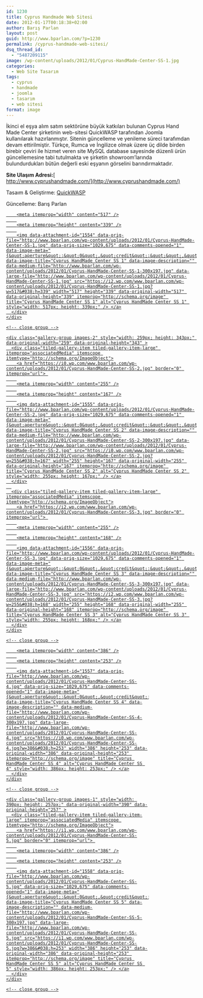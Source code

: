 ```yaml
---
id: 1230
title: Cyprus Handmade Web Sitesi
date: 2012-01-17T00:18:38+02:00
author: Barış Parlan
layout: post
guid: http://www.bparlan.com/?p=1230
permalink: /cyprus-handmade-web-sitesi/
dsq_thread_id:
  - "5487209115"
image: /wp-content/uploads/2012/01/Cyprus-HandMade-Center-SS-1.jpg
categories:
  - Web Site Tasarım
tags:
  - cyprus
  - handmade
  - joomla
  - tasarım
  - web sitesi
format: image
---
```

<div class="ttr_start">
</div>

İkinci el eşya alım satım sektörüne büyük katkıları bulunan Cyprus Hand Made Center şirketinin web-sitesi QuickWASP tarafından Joomla kullanılarak hazırlanmıştır. Sitenin güncelleme ve yenileme süreci tarafımdan devam ettirilmiştir. Türkçe, Rumca ve İngilizce olmak üzere üç dilde birden birebir çeviri ile hizmet veren site MySQL database sayesinde düzenli ürün güncellemesine tabi tutulmakta ve şirketin showroom&#8217;larında bulundurdukları bütün değerli eski eşyanın görselini barındırmaktadır.

**Site Ulaşım Adresi:**[  
http://www.cyprushandmade.com/](http://www.cyprushandmade.com/)

Tasaım & Geliştirme: <a title="Quick WASP" href="http://www.quickwasp.com/" target="_blank">QuickWASP</a>

Güncelleme: Barış Parlan

<div class="tiled-gallery type-rectangular tiled-gallery-unresized" data-original-width="780" data-carousel-extra='null' itemscope itemtype="http://schema.org/ImageGallery" >
  <div class="gallery-row" style="width: 780px; height: 343px;" data-original-width="780" data-original-height="343" >
    <div class="gallery-group images-1" style="width: 521px; height: 343px;" data-original-width="521" data-original-height="343" >
      <div class="tiled-gallery-item tiled-gallery-item-large" itemprop="associatedMedia" itemscope itemtype="http://schema.org/ImageObject">
        <a href="https://i2.wp.com/www.bparlan.com/wp-content/uploads/2012/01/Cyprus-HandMade-Center-SS-1.jpg" border="0" itemprop="url"> 
        
        <meta itemprop="width" content="517" />
        
        <meta itemprop="height" content="339" />
        
        <img data-attachment-id="1554" data-orig-file="http://www.bparlan.com/wp-content/uploads/2012/01/Cyprus-HandMade-Center-SS-1.jpg" data-orig-size="1029,675" data-comments-opened="1" data-image-meta="{&quot;aperture&quot;:&quot;0&quot;,&quot;credit&quot;:&quot;&quot;,&quot;camera&quot;:&quot;&quot;,&quot;caption&quot;:&quot;&quot;,&quot;created_timestamp&quot;:&quot;0&quot;,&quot;copyright&quot;:&quot;&quot;,&quot;focal_length&quot;:&quot;0&quot;,&quot;iso&quot;:&quot;0&quot;,&quot;shutter_speed&quot;:&quot;0&quot;,&quot;title&quot;:&quot;&quot;,&quot;orientation&quot;:&quot;0&quot;}" data-image-title="Cyprus HandMade Center SS 1" data-image-description="" data-medium-file="http://www.bparlan.com/wp-content/uploads/2012/01/Cyprus-HandMade-Center-SS-1-300x197.jpg" data-large-file="http://www.bparlan.com/wp-content/uploads/2012/01/Cyprus-HandMade-Center-SS-1.jpg" src="https://i2.wp.com/www.bparlan.com/wp-content/uploads/2012/01/Cyprus-HandMade-Center-SS-1.jpg?w=517&#038;h=339" width="517" height="339" data-original-width="517" data-original-height="339" itemprop="http://schema.org/image" title="Cyprus HandMade Center SS 1" alt="Cyprus HandMade Center SS 1" style="width: 517px; height: 339px;" /> </a>
      </div>
    </div>
    
    <!-- close group -->
    
    <div class="gallery-group images-2" style="width: 259px; height: 343px;" data-original-width="259" data-original-height="343" >
      <div class="tiled-gallery-item tiled-gallery-item-large" itemprop="associatedMedia" itemscope itemtype="http://schema.org/ImageObject">
        <a href="https://i0.wp.com/www.bparlan.com/wp-content/uploads/2012/01/Cyprus-HandMade-Center-SS-2.jpg" border="0" itemprop="url"> 
        
        <meta itemprop="width" content="255" />
        
        <meta itemprop="height" content="167" />
        
        <img data-attachment-id="1555" data-orig-file="http://www.bparlan.com/wp-content/uploads/2012/01/Cyprus-HandMade-Center-SS-2.jpg" data-orig-size="1029,675" data-comments-opened="1" data-image-meta="{&quot;aperture&quot;:&quot;0&quot;,&quot;credit&quot;:&quot;&quot;,&quot;camera&quot;:&quot;&quot;,&quot;caption&quot;:&quot;&quot;,&quot;created_timestamp&quot;:&quot;0&quot;,&quot;copyright&quot;:&quot;&quot;,&quot;focal_length&quot;:&quot;0&quot;,&quot;iso&quot;:&quot;0&quot;,&quot;shutter_speed&quot;:&quot;0&quot;,&quot;title&quot;:&quot;&quot;,&quot;orientation&quot;:&quot;0&quot;}" data-image-title="Cyprus HandMade Center SS 2" data-image-description="" data-medium-file="http://www.bparlan.com/wp-content/uploads/2012/01/Cyprus-HandMade-Center-SS-2-300x197.jpg" data-large-file="http://www.bparlan.com/wp-content/uploads/2012/01/Cyprus-HandMade-Center-SS-2.jpg" src="https://i0.wp.com/www.bparlan.com/wp-content/uploads/2012/01/Cyprus-HandMade-Center-SS-2.jpg?w=255&#038;h=167" width="255" height="167" data-original-width="255" data-original-height="167" itemprop="http://schema.org/image" title="Cyprus HandMade Center SS 2" alt="Cyprus HandMade Center SS 2" style="width: 255px; height: 167px;" /> </a>
      </div>
      
      <div class="tiled-gallery-item tiled-gallery-item-large" itemprop="associatedMedia" itemscope itemtype="http://schema.org/ImageObject">
        <a href="https://i2.wp.com/www.bparlan.com/wp-content/uploads/2012/01/Cyprus-HandMade-Center-SS-3.jpg" border="0" itemprop="url"> 
        
        <meta itemprop="width" content="255" />
        
        <meta itemprop="height" content="168" />
        
        <img data-attachment-id="1556" data-orig-file="http://www.bparlan.com/wp-content/uploads/2012/01/Cyprus-HandMade-Center-SS-3.jpg" data-orig-size="1029,675" data-comments-opened="1" data-image-meta="{&quot;aperture&quot;:&quot;0&quot;,&quot;credit&quot;:&quot;&quot;,&quot;camera&quot;:&quot;&quot;,&quot;caption&quot;:&quot;&quot;,&quot;created_timestamp&quot;:&quot;0&quot;,&quot;copyright&quot;:&quot;&quot;,&quot;focal_length&quot;:&quot;0&quot;,&quot;iso&quot;:&quot;0&quot;,&quot;shutter_speed&quot;:&quot;0&quot;,&quot;title&quot;:&quot;&quot;,&quot;orientation&quot;:&quot;0&quot;}" data-image-title="Cyprus HandMade Center SS 3" data-image-description="" data-medium-file="http://www.bparlan.com/wp-content/uploads/2012/01/Cyprus-HandMade-Center-SS-3-300x197.jpg" data-large-file="http://www.bparlan.com/wp-content/uploads/2012/01/Cyprus-HandMade-Center-SS-3.jpg" src="https://i2.wp.com/www.bparlan.com/wp-content/uploads/2012/01/Cyprus-HandMade-Center-SS-3.jpg?w=255&#038;h=168" width="255" height="168" data-original-width="255" data-original-height="168" itemprop="http://schema.org/image" title="Cyprus HandMade Center SS 3" alt="Cyprus HandMade Center SS 3" style="width: 255px; height: 168px;" /> </a>
      </div>
    </div>
    
    <!-- close group -->
  </div>
  
  <!-- close row -->
  
  <div class="gallery-row" style="width: 780px; height: 257px;" data-original-width="780" data-original-height="257" >
    <div class="gallery-group images-1" style="width: 390px; height: 257px;" data-original-width="390" data-original-height="257" >
      <div class="tiled-gallery-item tiled-gallery-item-large" itemprop="associatedMedia" itemscope itemtype="http://schema.org/ImageObject">
        <a href="https://i0.wp.com/www.bparlan.com/wp-content/uploads/2012/01/Cyprus-HandMade-Center-SS-4.jpg" border="0" itemprop="url"> 
        
        <meta itemprop="width" content="386" />
        
        <meta itemprop="height" content="253" />
        
        <img data-attachment-id="1557" data-orig-file="http://www.bparlan.com/wp-content/uploads/2012/01/Cyprus-HandMade-Center-SS-4.jpg" data-orig-size="1029,675" data-comments-opened="1" data-image-meta="{&quot;aperture&quot;:&quot;0&quot;,&quot;credit&quot;:&quot;&quot;,&quot;camera&quot;:&quot;&quot;,&quot;caption&quot;:&quot;&quot;,&quot;created_timestamp&quot;:&quot;0&quot;,&quot;copyright&quot;:&quot;&quot;,&quot;focal_length&quot;:&quot;0&quot;,&quot;iso&quot;:&quot;0&quot;,&quot;shutter_speed&quot;:&quot;0&quot;,&quot;title&quot;:&quot;&quot;,&quot;orientation&quot;:&quot;0&quot;}" data-image-title="Cyprus HandMade Center SS 4" data-image-description="" data-medium-file="http://www.bparlan.com/wp-content/uploads/2012/01/Cyprus-HandMade-Center-SS-4-300x197.jpg" data-large-file="http://www.bparlan.com/wp-content/uploads/2012/01/Cyprus-HandMade-Center-SS-4.jpg" src="https://i0.wp.com/www.bparlan.com/wp-content/uploads/2012/01/Cyprus-HandMade-Center-SS-4.jpg?w=386&#038;h=253" width="386" height="253" data-original-width="386" data-original-height="253" itemprop="http://schema.org/image" title="Cyprus HandMade Center SS 4" alt="Cyprus HandMade Center SS 4" style="width: 386px; height: 253px;" /> </a>
      </div>
    </div>
    
    <!-- close group -->
    
    <div class="gallery-group images-1" style="width: 390px; height: 257px;" data-original-width="390" data-original-height="257" >
      <div class="tiled-gallery-item tiled-gallery-item-large" itemprop="associatedMedia" itemscope itemtype="http://schema.org/ImageObject">
        <a href="https://i1.wp.com/www.bparlan.com/wp-content/uploads/2012/01/Cyprus-HandMade-Center-SS-5.jpg" border="0" itemprop="url"> 
        
        <meta itemprop="width" content="386" />
        
        <meta itemprop="height" content="253" />
        
        <img data-attachment-id="1558" data-orig-file="http://www.bparlan.com/wp-content/uploads/2012/01/Cyprus-HandMade-Center-SS-5.jpg" data-orig-size="1029,675" data-comments-opened="1" data-image-meta="{&quot;aperture&quot;:&quot;0&quot;,&quot;credit&quot;:&quot;&quot;,&quot;camera&quot;:&quot;&quot;,&quot;caption&quot;:&quot;&quot;,&quot;created_timestamp&quot;:&quot;0&quot;,&quot;copyright&quot;:&quot;&quot;,&quot;focal_length&quot;:&quot;0&quot;,&quot;iso&quot;:&quot;0&quot;,&quot;shutter_speed&quot;:&quot;0&quot;,&quot;title&quot;:&quot;&quot;,&quot;orientation&quot;:&quot;0&quot;}" data-image-title="Cyprus HandMade Center SS 5" data-image-description="" data-medium-file="http://www.bparlan.com/wp-content/uploads/2012/01/Cyprus-HandMade-Center-SS-5-300x197.jpg" data-large-file="http://www.bparlan.com/wp-content/uploads/2012/01/Cyprus-HandMade-Center-SS-5.jpg" src="https://i1.wp.com/www.bparlan.com/wp-content/uploads/2012/01/Cyprus-HandMade-Center-SS-5.jpg?w=386&#038;h=253" width="386" height="253" data-original-width="386" data-original-height="253" itemprop="http://schema.org/image" title="Cyprus HandMade Center SS 5" alt="Cyprus HandMade Center SS 5" style="width: 386px; height: 253px;" /> </a>
      </div>
    </div>
    
    <!-- close group -->
  </div>
  
  <!-- close row -->
</div>

<div class="ttr_end">
</div>